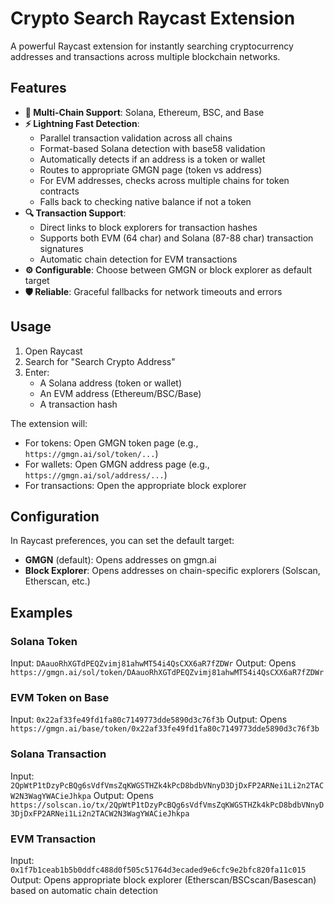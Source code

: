 # Crypto Search Raycast Extension

A powerful Raycast extension for instantly searching cryptocurrency addresses and transactions across multiple blockchain networks.

## Features

- **🚀 Multi-Chain Support**: Solana, Ethereum, BSC, and Base
- **⚡ Lightning Fast Detection**: 
  - Parallel transaction validation across all chains
  - Format-based Solana detection with base58 validation
  - Automatically detects if an address is a token or wallet
  - Routes to appropriate GMGN page (token vs address)
  - For EVM addresses, checks across multiple chains for token contracts
  - Falls back to checking native balance if not a token
- **🔍 Transaction Support**: 
  - Direct links to block explorers for transaction hashes
  - Supports both EVM (64 char) and Solana (87-88 char) transaction signatures
  - Automatic chain detection for EVM transactions
- **⚙️ Configurable**: Choose between GMGN or block explorer as default target
- **🛡️ Reliable**: Graceful fallbacks for network timeouts and errors

## Usage

1. Open Raycast
2. Search for "Search Crypto Address"
3. Enter:
   - A Solana address (token or wallet)
   - An EVM address (Ethereum/BSC/Base)
   - A transaction hash

The extension will:
- For tokens: Open GMGN token page (e.g., `https://gmgn.ai/sol/token/...`)
- For wallets: Open GMGN address page (e.g., `https://gmgn.ai/sol/address/...`)
- For transactions: Open the appropriate block explorer

## Configuration

In Raycast preferences, you can set the default target:
- **GMGN** (default): Opens addresses on gmgn.ai
- **Block Explorer**: Opens addresses on chain-specific explorers (Solscan, Etherscan, etc.)

## Examples

### Solana Token
Input: `DAauoRhXGTdPEQZvimj81ahwMT54i4QsCXX6aR7fZDWr`
Output: Opens `https://gmgn.ai/sol/token/DAauoRhXGTdPEQZvimj81ahwMT54i4QsCXX6aR7fZDWr`

### EVM Token on Base
Input: `0x22af33fe49fd1fa80c7149773dde5890d3c76f3b`
Output: Opens `https://gmgn.ai/base/token/0x22af33fe49fd1fa80c7149773dde5890d3c76f3b`

### Solana Transaction
Input: `2QpWtP1tDzyPcBQg6sVdfVmsZqKWGSTHZk4kPcD8bdbVNnyD3DjDxFP2ARNei1Li2n2TACW2N3WagYWACieJhkpa`
Output: Opens `https://solscan.io/tx/2QpWtP1tDzyPcBQg6sVdfVmsZqKWGSTHZk4kPcD8bdbVNnyD3DjDxFP2ARNei1Li2n2TACW2N3WagYWACieJhkpa`

### EVM Transaction
Input: `0x1f7b1ceab1b5b0ddfc488d0f505c51764d3ecaded9e6cfc9e2bfc820fa11c015`
Output: Opens appropriate block explorer (Etherscan/BSCscan/Basescan) based on automatic chain detection